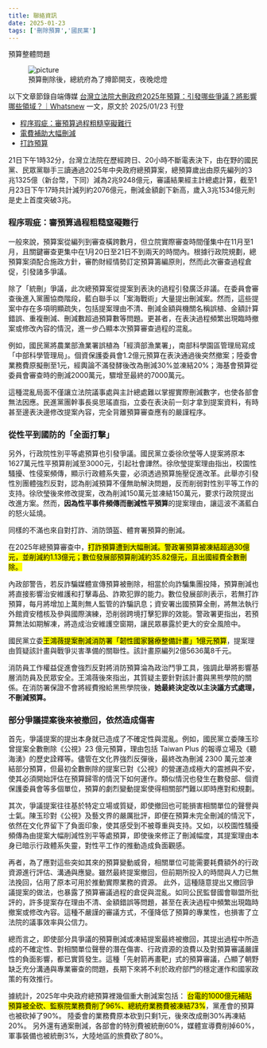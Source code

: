 ```yaml
---
title: 聯絡資訊
date: 2025-01-23
tags: ['刪除預算','國民黨']
---
```

<CustomH1>預算整體問題</CustomH1>

<figure>
<img src="/image/budget-4.webp" alt="picture">
<figcaption>預算刪除後，總統府為了撙節開支，夜晚熄燈</figcaption>
</figure>

以下文章節錄自端傳媒 [台灣立法院大刪政府2025年預算：引發哪些爭議？將影響哪些領域？｜Whatsnew](https://theinitium.com/article/20250123-whatsnew-taiwan-2025-budget) 一文，原文於 2025/01/23 刊登

<PostInfo/>

- [程序瑕疵：審預算過程粗糙窒礙難行](#process)
- [電費補助大幅刪減](#electricity)
- [打詐預算](#spam)

21日下午1時32分，台灣立法院在歷經跨日、20小時不斷電表決下，由在野的國民黨、民眾黨聯手三讀通過2025年中央政府總預算案，總預算歲出由原先編列的3兆1325億（新台幣，下同）減為2兆9248億元，審議結果經主計總處計算，截至1月23日下午17時共計減列約2076億元，刪減金額創下新高，歲入3兆1534億元則是史上首度突破3兆。

### 程序瑕疵：審預算過程粗糙窒礙難行
<p id="process"></p>
一般來說，預算案從編列到審查橫跨數月，但立院實際審查時間僅集中在11月至1月，且關鍵審查更集中在1月20日至21日不到兩天的時間內。根據行政院規劃，總預算案須配合施政方針，審酌財經情勢訂定預算籌編原則，然而此次審查過程倉促，引發諸多爭議。

除了「統刪」爭議，此次總預算案從提案到表決的過程引發廣泛非議。在委員會審查後進入黨團協商階段，藍白聯手以「案海戰術」大量提出刪減案。然而，這些提案中存在多項明顯疏失，包括提案理由不清、刪減金額與機關名稱誤植、金額計算錯誤、重複刪減、刪減數超過預算數等問題。更甚者，在表決過程頻繁出現臨時撤案或修改內容的情況，進一步凸顯本次預算審查過程的混亂。

例如，國民黨將農業部漁業署誤植為「經濟部漁業署」，南部科學園區管理局寫成「中部科學管理局」。個資保護委員會1.2億元預算在表決通過後突然撤案；陸委會業務費原擬刪至1元，經輿論不滿發酵後改為刪減30%並凍結20%；海基會預算從委員會審查時的刪減2000萬元，驟增至最終的7000萬元。

這種混亂局面不僅讓立法院議事處與主計總處難以掌握實際刪減數字，也使各部會無法因應。民進黨團幹事長吳思瑤直指，立委在表決前一刻才拿到提案資料，有時甚至邊表決邊修改提案內容，完全背離預算審查應有的嚴謹程序。

### 從性平到國防的「全面打擊」

另外，行政院性別平等處預算也引發爭議。國民黨立委徐欣瑩等人提案將原本1627萬元性平預算削減至3000元，引起社會譁然。徐欣瑩提案理由指出，校園性騷擾、性侵案頻傳，顯示行政體系失靈，必須透過預算施壓促進改革。此舉亦引發性別團體強烈反對，認為削減預算不僅無助解決問題，反而削弱對性別平等工作的支持。徐欣瑩後來修改提案，改為削減150萬元並凍結150萬元，要求行政院提出改進方案。然而，**因為性平事件頻傳而刪減性平預算**的提案理由，讓這波不滿藍白的怒火延燒。

同樣的不滿也來自對打詐、消防頭盔、體育署預算的刪減。
<p id="spam"></p>
在2025年總預算審查中，<mark>打詐預算遭到大幅刪減。警政署預算被凍結超過30億元，並削減約1.13億元；數位發展部預算削減約35.82億元，且出國經費全數刪除。</mark>

內政部警告，若反詐騙媒體宣傳預算被刪除，相當於向詐騙集團投降，預算刪減也將直接影響治安維護和打擊毒品、詐欺犯罪的能力。數位發展部則表示，若無打詐預算，每月將增加上萬則無人監管的詐騙訊息；資安署出國預算全刪，將無法執行外館資安稽核及參與國際演練，恐削弱跨境打擊犯罪的效能。警政署更指出，若預算無法如期解凍，將造成治安維護空窗期，讓民眾暴露於更大的安全風險中。

國民黨立委<mark>王鴻薇提案刪減消防署「韌性國家醫療整備計畫」1億元預算</mark>，提案理由質疑該計畫與戰爭災害準備的關聯性。該計畫原編列2億5636萬8千元。

消防員工作權益促進會強烈反對將消防預算淪為政治鬥爭工具，強調此舉將影響基層消防員及民眾安全。王鴻薇後來指出，其質疑主要針對該計畫與黑熊學院的關係。在消防署保證不會將經費撥給黑熊學院後，**她最終決定改以主決議方式處理，不刪減預算。**

### 部分爭議提案後來被撤回，依然造成傷害
首先，爭議提案的提出本身就已造成了不確定性與混亂。例如，國民黨立委陳玉珍曾提案全數刪除《公視》23 億元預算，理由包括 Taiwan Plus 的報導立場及《聽海湧》的歷史詮釋等。儘管在文化界強烈反彈後，最終改為刪減 2300 萬元並凍結部分預算，但最初全數刪除的提案已對《公視》的營運造成極大的震撼與不安，使其必須開始評估在預算歸零的情況下如何運作。類似情況也發生在數發部、個資保護委員會等多個單位，預算的劇烈變動提案使得相關部門難以即時應對和規劃。

其次，爭議提案往往基於特定立場或質疑，即使撤回也可能損害相關單位的聲譽與士氣。陳玉珍對《公視》及藝文界的嚴厲批評，即便在預算未完全刪減的情況下，依然在文化界留下了負面印象，使其感受到不被尊重與支持。又如，以校園性騷擾頻傳為由提案大幅削減性別平等處預算，即使後來修正了刪減幅度，其提案理由本身已暗示行政體系失靈，對性平工作的推動造成負面觀感。

再者，為了應對這些突如其來的預算變動威脅，相關單位可能需要耗費額外的行政資源進行評估、溝通與應變。雖然最終提案撤回，但前期所投入的時間與人力已無法挽回，佔用了原本可用於推動實際業務的資源。
此外，這種隨意提出又撤回爭議提案的做法，也暴露了預算審議過程的倉促與混亂。如同公民監督國會聯盟所批評的，許多提案存在理由不清、金額錯誤等問題，甚至在表決過程中頻繁出現臨時撤案或修改內容。這種不嚴謹的審議方式，不僅降低了預算的專業性，也損害了立法院的議事效率與公信力。

總而言之，即使部分具爭議的預算刪減或凍結提案最終被撤回，其提出過程中所造成的不確定性、對相關單位聲譽的潛在傷害、行政資源的浪費以及對預算審議嚴謹性的負面影響，都已實質發生。這種「先射箭再畫靶」式的預算審議，凸顯了朝野缺乏充分溝通與專業審查的問題，長期下來將不利於政府部門的穩定運作和國家政策的有效推行。

<p id="electricity"></p>
據統計，2025年中央政府總預算裡幾個重大刪減案包括：
<mark>台電的1000億元補貼預算被全砍、監察院業務費削了96%、總統府業務費被凍結73%</mark>，黨產會的預算也被砍掉了90%。
陸委會的業務費原本砍到只剩1元，後來改成刪30%再凍結20%。
另外還有通案刪減，各部會的特別費被統刪60%，媒體宣導費削掉60%，軍事裝備也被統刪3%，大陸地區的旅費砍了80%。




